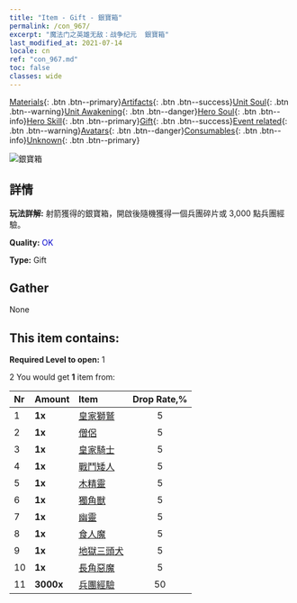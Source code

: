 ```yaml
---
title: "Item - Gift - 銀寶箱"
permalink: /con_967/
excerpt: "魔法门之英雄无敌：战争纪元  銀寶箱"
last_modified_at: 2021-07-14
locale: cn
ref: "con_967.md"
toc: false
classes: wide
---
```

 [Materials](/ItemsCN/){: .btn .btn--primary}[Artifacts](/ItemsCN/Artifacts/){: .btn .btn--success}[Unit Soul](/ItemsCN/UnitSoul/){: .btn .btn--warning}[Unit Awakening](/ItemsCN/UnitAwakening/){: .btn .btn--danger}[Hero Soul](/ItemsCN/HeroSoul/){: .btn .btn--info}[Hero Skill](/ItemsCN/HeroSkill/){: .btn .btn--primary}[Gift](/ItemsCN/Gift/){: .btn .btn--success}[Event related](/ItemsCN/Events/){: .btn .btn--warning}[Avatars](/ItemsCN/Avatars/){: .btn .btn--danger}[Consumables](/ItemsCN/Consumables/){: .btn .btn--info}[Unknown](/ItemsCN/Unknown/){: .btn .btn--primary}

 ![銀寶箱](/images/t/i_50002.png)

## 詳情
 **玩法詳解:** 射箭獲得的銀寶箱，開啟後隨機獲得一個兵團碎片或 3,000 點兵團經驗。

 **Quality:** <span style="color: #0000CD">OK</span>

 **Type:** Gift

## Gather

  None

## This item contains:

 **Required Level to open:** 1

 2 You would get **1** item  from:

  | Nr | Amount |     Item    | Drop Rate,% |
  |:---|:-------|:------------|:---------:|
  | 1 |  **1x** | [皇家獅鷲](/cn/Items/unt_192/) | 5 | 
  | 2 |  **1x** | [僧侶](/cn/Items/unt_194/) | 5 | 
  | 3 |  **1x** | [皇家騎士](/cn/Items/unt_195/) | 5 | 
  | 4 |  **1x** | [戰鬥矮人](/cn/Items/unt_200/) | 5 | 
  | 5 |  **1x** | [木精靈](/cn/Items/unt_201/) | 5 | 
  | 6 |  **1x** | [獨角獸](/cn/Items/unt_204/) | 5 | 
  | 7 |  **1x** | [幽靈](/cn/Items/unt_210/) | 5 | 
  | 8 |  **1x** | [食人魔](/cn/Items/unt_220/) | 5 | 
  | 9 |  **1x** | [地獄三頭犬](/cn/Items/unt_228/) | 5 | 
  | 10 |  **1x** | [長角惡魔](/cn/Items/unt_229/) | 5 | 
  | 11 |  **3000x** | [兵團經驗](/cn/Items/con_902/) | 50 | 
